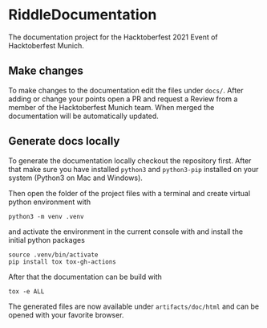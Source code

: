 # RiddleDocumentation

The documentation project for the Hacktoberfest 2021 Event of Hacktoberfest Munich.

## Make changes

To make changes to the documentation edit the files under `docs/`.
After adding or change your points open a PR and request a Review from a member of the Hacktoberfest Munich team.
When merged the documentation will be automatically updated. 

## Generate docs locally

To generate the documentation locally checkout the repository first.
After that make sure you have installed `python3` and `python3-pip` installed on your system (Python3 on Mac and Windows).

Then open the folder of the project files with a terminal and create virtual python environment with

```shell
python3 -m venv .venv
```

and activate the environment in the current console with and install the initial python packages

```shell
source .venv/bin/activate
pip install tox tox-gh-actions
```

After that the documentation can be build with

```shell
tox -e ALL
```

The generated files are now available under `artifacts/doc/html` and can be opened with your favorite browser.
